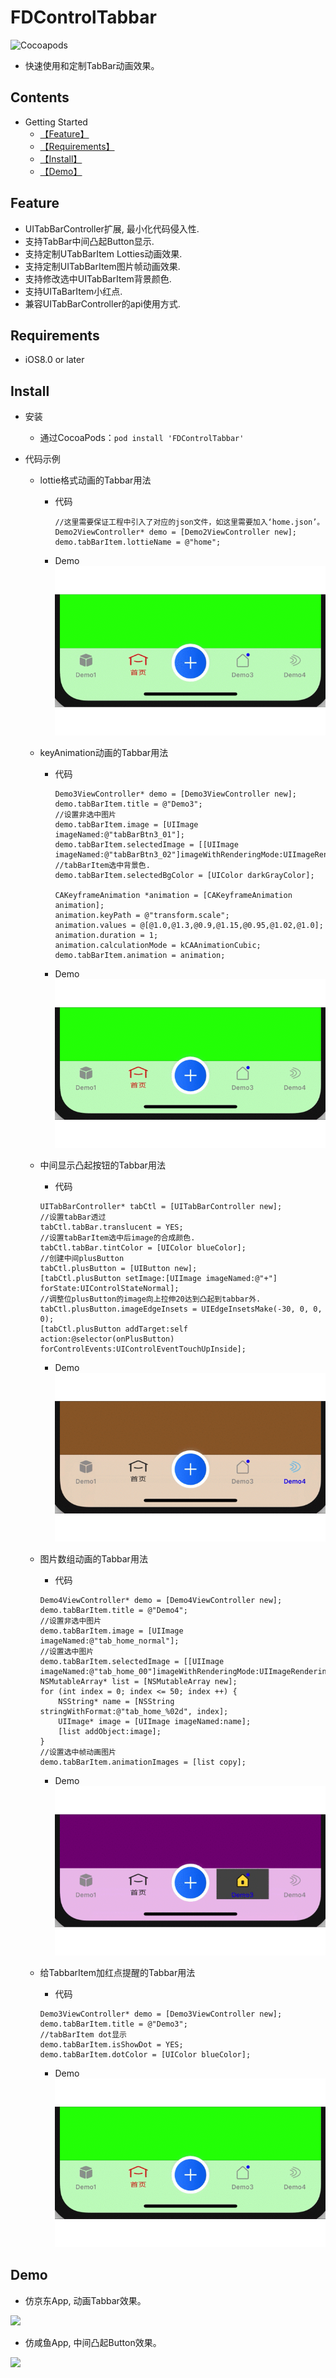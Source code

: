 <!--![(logo)](http://images.cnitblog.com/blog2015/497279/201505/051004492043385.png)-->



# FDControlTabbar

![Cocoapods](https://img.shields.io/cocoapods/v/FDControlTabbar.svg)

* 快速使用和定制TabBar动画效果。

## Contents

* Getting Started
	* [【Feature】](#Feature)
	* [【Requirements】](#Requirements)
	* [【Install】](#Install)
	* [【Demo】](#Demo)
	

	
## <a id="Feature"></a>Feature

* UITabBarController扩展, 最小化代码侵入性.
* 支持TabBar中间凸起Button显示.
* 支持定制UTabBarItem Lotties动画效果.
* 支持定制UITabBarItem图片帧动画效果.
* 支持修改选中UITabBarItem背景颜色.
* 支持UITaBarItem小红点.
* 兼容UITabBarController的api使用方式.

## <a id="Requirements"></a>Requirements
* iOS8.0 or later

## <a id="Install"></a>Install
* 安装 
	* 通过CocoaPods：`pod install 'FDControlTabbar'`

	<!--等支持Carthage后，开放这部分内容>
	<!--* Installation with [Carthage](https://github.com/Carthage/Carthage)：`github "FiveDay/FDControlTabbar"`-->

* 代码示例
	* lottie格式动画的Tabbar用法
		* 代码
	
			```
			//这里需要保证工程中引入了对应的json文件，如这里需要加入‘home.json’。
			Demo2ViewController* demo = [Demo2ViewController new];
		    demo.tabBarItem.lottieName = @"home";
			```
		* Demo
			![Alt Text](https://github.com/znkd/OpenSourcesProjectResource/blob/master/FDControlTabbar/Demo2Gif.gif?raw=true) 
	* keyAnimation动画的Tabbar用法
		* 代码
		
			```
			Demo3ViewController* demo = [Demo3ViewController new];
		    demo.tabBarItem.title = @"Demo3";
		    //设置非选中图片
		    demo.tabBarItem.image = [UIImage imageNamed:@"tabBarBtn3_01"];
		    demo.tabBarItem.selectedImage = [[UIImage imageNamed:@"tabBarBtn3_02"]imageWithRenderingMode:UIImageRenderingModeAlwaysOriginal];
		    //tabBarItem选中背景色.
		    demo.tabBarItem.selectedBgColor = [UIColor darkGrayColor];
		    
		    CAKeyframeAnimation *animation = [CAKeyframeAnimation animation];
		    animation.keyPath = @"transform.scale";
		    animation.values = @[@1.0,@1.3,@0.9,@1.15,@0.95,@1.02,@1.0];
		    animation.duration = 1;
		    animation.calculationMode = kCAAnimationCubic;
		    demo.tabBarItem.animation = animation;
			```
		* Demo
			![](https://github.com/znkd/OpenSourcesProjectResource/blob/master/FDControlTabbar/Demo3Gif.gif?raw=true)
	* 中间显示凸起按钮的Tabbar用法
		* 代码
		
		```
		UITabBarController* tabCtl = [UITabBarController new];
	    //设置tabBar透过
	    tabCtl.tabBar.translucent = YES;
	    //设置tabBarItem选中后image的合成颜色.
	    tabCtl.tabBar.tintColor = [UIColor blueColor];
	    //创建中间plusButton
	    tabCtl.plusButton = [UIButton new];
	    [tabCtl.plusButton setImage:[UIImage imageNamed:@"+"] forState:UIControlStateNormal];
	    //调整位plusButton的image向上拉伸20达到凸起到tabbar外.
	    tabCtl.plusButton.imageEdgeInsets = UIEdgeInsetsMake(-30, 0, 0, 0);
	    [tabCtl.plusButton addTarget:self action:@selector(onPlusButton) forControlEvents:UIControlEventTouchUpInside];
		```
		* Demo
			![](https://github.com/znkd/OpenSourcesProjectResource/blob/master/FDControlTabbar/BigButtonGif.gif?raw=true)
	
	* 图片数组动画的Tabbar用法
		* 代码
		
		```
		Demo4ViewController* demo = [Demo4ViewController new];
	    demo.tabBarItem.title = @"Demo4";
	    //设置非选中图片
	    demo.tabBarItem.image = [UIImage imageNamed:@"tab_home_normal"];
	    //设置选中图片
	    demo.tabBarItem.selectedImage = [[UIImage imageNamed:@"tab_home_00"]imageWithRenderingMode:UIImageRenderingModeAlwaysOriginal];
	    NSMutableArray* list = [NSMutableArray new];
	    for (int index = 0; index <= 50; index ++) {
	        NSString* name = [NSString stringWithFormat:@"tab_home_%02d", index];
	        UIImage* image = [UIImage imageNamed:name];
	        [list addObject:image];
	    }
	    //设置选中帧动画图片
	    demo.tabBarItem.animationImages = [list copy];
		```
		* Demo
			![](https://github.com/znkd/OpenSourcesProjectResource/blob/master/FDControlTabbar/Demo4Gif.gif?raw=true)
	* 给TabbarItem加红点提醒的Tabbar用法
		* 代码
		 
		```
		Demo3ViewController* demo = [Demo3ViewController new];
	    demo.tabBarItem.title = @"Demo3";
	    //tabBarItem dot显示
	    demo.tabBarItem.isShowDot = YES;
	    demo.tabBarItem.dotColor = [UIColor blueColor];
		```
		* Demo
			![](https://github.com/znkd/OpenSourcesProjectResource/blob/master/FDControlTabbar/Demo3Gif.gif?raw=true)

## <a id="Demo"></a>Demo

* 仿京东App, 动画Tabbar效果。

![](https://github.com/FiveDay/FDControlTabbar/blob/master/jd1.gif?raw=true)


* 仿咸鱼App, 中间凸起Button效果。

![](https://github.com/FiveDay/FDControlTabbar/blob/master/xy1.gif?raw=true)


